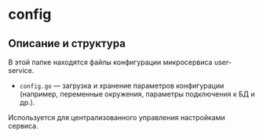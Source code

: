# config

## Описание и структура
В этой папке находятся файлы конфигурации микросервиса user-service.

- `config.go` — загрузка и хранение параметров конфигурации (например, переменные окружения, параметры подключения к БД и др.).

Используется для централизованного управления настройками сервиса.
